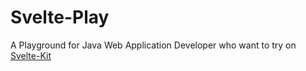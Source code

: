 # Svelte-Play

A Playground for Java Web Application Developer who want to try on [Svelte-Kit](https://kit.svelte.dev/)
